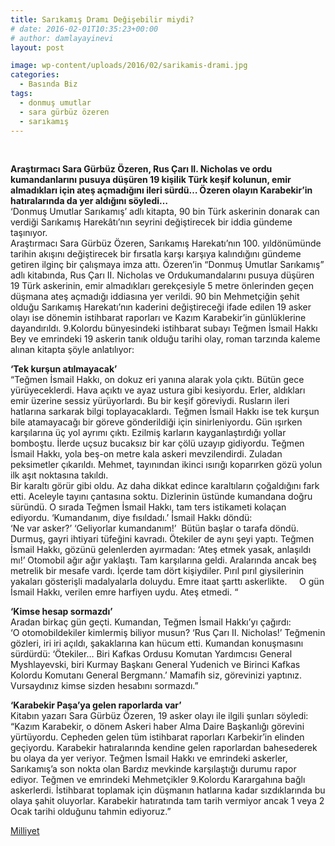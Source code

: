 ```yaml
---
title: Sarıkamış Dramı Değişebilir miydi?
# date: 2016-02-01T10:35:23+00:00
# author: damlayayinevi
layout: post

image: wp-content/uploads/2016/02/sarikamis-drami.jpg
categories:
  - Basında Biz
tags:
  - donmuş umutlar
  - sara gürbüz özeren
  - sarıkamış
---
```

&nbsp;

**Araştırmacı Sara Gürbüz Özeren, Rus Çarı II. Nicholas ve ordu kumandanlarını pusuya düşüren 19 kişilik Türk keşif kolunun, emir almadıkları için ateş açmadığını ileri sürdü&#8230; Özeren olayın Karabekir’in hatıralarında da yer aldığını söyledi&#8230;**  
‘Donmuş Umutlar Sarıkamış’ adlı kitapta, 90 bin Türk askerinin donarak can verdiği Sarıkamış Harekâtı’nın seyrini değiştirecek bir iddia gündeme taşınıyor.  
Araştırmacı Sara Gürbüz Özeren, Sarıkamış Harekatı’nın 100. yıldönümünde tarihin akışını değiştirecek bir fırsatla karşı karşıya kalındığını gündeme getiren ilginç bir çalışmaya imza attı. Özeren’in “Donmuş Umutlar Sarıkamış” adlı kitabında, Rus Çarı II. Nicholas ve Ordukumandalarını pusuya düşüren 19 Türk askerinin, emir almadıkları gerekçesiyle 5 metre önlerinden geçen düşmana ateş açmadığı iddiasına yer verildi. 90 bin Mehmetçiğin şehit olduğu Sarıkamış Harekatı’nın kaderini değiştireceği ifade edilen 19 asker olayı ise dönemin istihbarat raporları ve Kazım Karabekir’in günlüklerine dayandırıldı. 9.Kolordu bünyesindeki istihbarat subayı Teğmen İsmail Hakkı Bey ve emrindeki 19 askerin tanık olduğu tarihi olay, roman tarzında kaleme alınan kitapta şöyle anlatılıyor:

**‘Tek kurşun atılmayacak’**  
“Teğmen İsmail Hakkı, on dokuz eri yanına alarak yola çıktı. Bütün gece yürüyeceklerdi. Hava açıktı ve ayaz ustura gibi kesiyordu. Erler, aldıkları emir üzerine sessiz yürüyorlardı. Bu bir keşif göreviydi. Rusların ileri hatlarına sarkarak bilgi toplayacaklardı. Teğmen İsmail Hakkı ise tek kurşun bile atamayacağı bir göreve gönderildiği için sinirleniyordu. Gün ışırken karşılarına üç yol ayrımı çıktı. Ezilmiş karların kayganlaştırdığı yollar bomboştu. İlerde uçsuz bucaksız bir kar çölü uzayıp gidiyordu. Teğmen İsmail Hakkı, yola beş-on metre kala askeri mevzilendirdi. Zuladan peksimetler çıkarıldı. Mehmet, tayınından ikinci ısırığı koparırken gözü yolun ilk aşıt noktasına takıldı.  
Bir karaltı görür gibi oldu. Az daha dikkat edince karaltıların çoğaldığını fark etti. Aceleyle tayını çantasına soktu. Dizlerinin üstünde kumandana doğru süründü. O sırada Teğmen İsmail Hakkı, tam ters istikameti kolaçan ediyordu. ‘Kumandanım, diye fısıldadı.’ İsmail Hakkı döndü:  
‘Ne var asker?’ ‘Geliyorlar kumandanım!’  Bütün başlar o tarafa döndü. Durmuş, gayri ihtiyari tüfeğini kavradı. Ötekiler de aynı şeyi yaptı. Teğmen İsmail Hakkı, gözünü gelenlerden ayırmadan: ‘Ateş etmek yasak, anlaşıldı mı!’ Otomobil ağır ağır yaklaştı. Tam karşılarına geldi. Aralarında ancak beş metrelik bir mesafe vardı. İçerde tam dört kişiydiler. Pırıl pırıl giysilerinin yakaları gösterişli madalyalarla doluydu. Emre itaat şarttı askerlikte.     O gün İsmail Hakkı, verilen emre harfiyen uydu. Ateş etmedi. “

**‘Kimse hesap sormazdı’**  
Aradan birkaç gün geçti. Kumandan, Teğmen İsmail Hakkı’yı çağırdı:  
‘O otomobildekiler kimlermiş biliyor musun? ‘Rus Çarı II. Nicholas!’ Teğmenin gözleri, iri iri açıldı, şakaklarına kan hücum etti. Kumandan konuşmasını sürdürdü: ‘Ötekiler&#8230; Biri Kafkas Ordusu Komutan Yardımcısı General Myshlayevski, biri Kurmay Başkanı General Yudenich ve Birinci Kafkas Kolordu Komutanı General Bergmann.’ Mamafih siz, görevinizi yaptınız. Vursaydınız kimse sizden hesabını sormazdı.”

**‘Karabekir Paşa’ya gelen raporlarda var’**  
Kitabın yazarı Sara Gürbüz Özeren, 19 asker olayı ile ilgili şunları söyledi:  
“Kazım Karabekir, o dönem Askeri haber Alma Daire Başkanlığı görevini yürtüyordu. Cepheden gelen tüm istihbarat raporları Karbekir’in elinden geçiyordu. Karabekir hatıralarında kendine gelen raporlardan bahesederek bu olaya da yer veriyor. Teğmen İsmail Hakkı ve emrindeki askerler, Sarıkamış’a son nokta olan Bardız mevkinde karşılaştığı durumu rapor ediyor. Teğmen ve emrindeki Mehmetçikler 9.Kolordu Karargahına bağlı askerlerdi. İstihbarat toplamak için düşmanın hatlarına kadar sızdıklarında bu olaya şahit oluyorlar. Karabekir hatıratında tam tarih vermiyor ancak 1 veya 2 Ocak tarihi olduğunu tahmin ediyoruz.”



<a href="http://www.milliyet.com.tr/sarikamis-drami-degisebilir-miydi--gundem-1996062/" target="_blank">Milliyet</a>